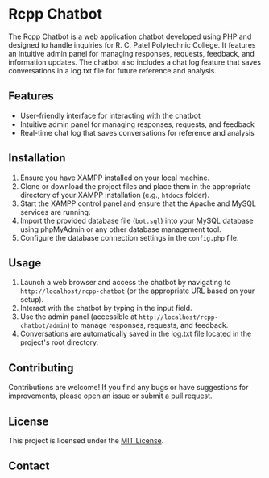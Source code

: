 # Rcpp Chatbot

The Rcpp Chatbot is a web application chatbot developed using PHP and designed to handle inquiries for R. C. Patel Polytechnic College. It features an intuitive admin panel for managing responses, requests, feedback, and information updates. The chatbot also includes a chat log feature that saves conversations in a log.txt file for future reference and analysis.

## Features

- User-friendly interface for interacting with the chatbot
- Intuitive admin panel for managing responses, requests, and feedback
- Real-time chat log that saves conversations for reference and analysis

## Installation

1. Ensure you have XAMPP installed on your local machine.
2. Clone or download the project files and place them in the appropriate directory of your XAMPP installation (e.g., `htdocs` folder).
3. Start the XAMPP control panel and ensure that the Apache and MySQL services are running.
4. Import the provided database file (`bot.sql`) into your MySQL database using phpMyAdmin or any other database management tool.
5. Configure the database connection settings in the `config.php` file.

## Usage

1. Launch a web browser and access the chatbot by navigating to `http://localhost/rcpp-chatbot` (or the appropriate URL based on your setup).
2. Interact with the chatbot by typing in the input field.
3. Use the admin panel (accessible at `http://localhost/rcpp-chatbot/admin`) to manage responses, requests, and feedback.
4. Conversations are automatically saved in the log.txt file located in the project's root directory.

## Contributing

Contributions are welcome! If you find any bugs or have suggestions for improvements, please open an issue or submit a pull request.

## License

This project is licensed under the [MIT License](LICENSE).

## Contact




